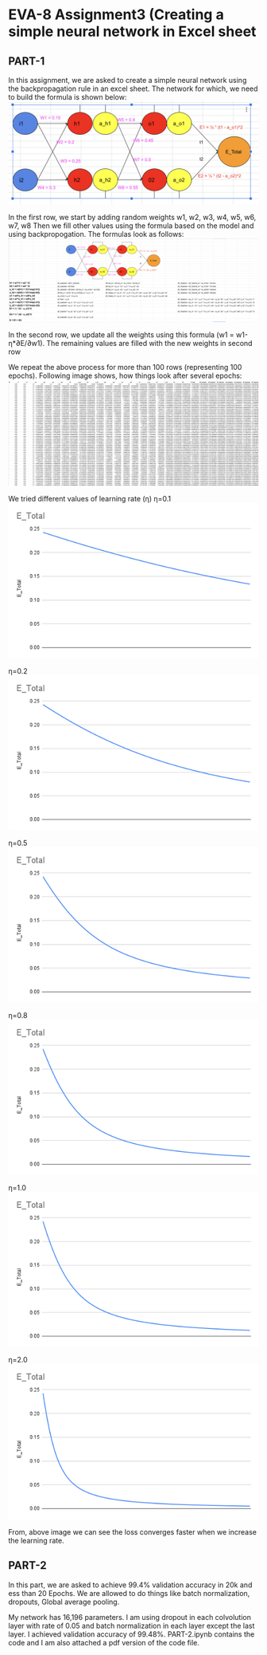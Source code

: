 # EVA-8 Assignment3 (Creating a simple neural network in Excel sheet

## PART-1

In this assignment, we are asked to create a simple neural network using the backpropagation rule in an excel sheet. The network for which, we need to build the formula is shown below:
![Getting Started](model.png)

In the first row, we start by adding random weights w1, w2, w3, w4, w5, w6, w7, w8 
Then we fill other values using the formula based on the model and using backpropogation. The formulas look as follows:
![Getting Started](full.png)


In the second row, we update all the weights using this formula (w1 = w1-η*∂E/∂w1). The remaining values are filled with the new weights in second row


We repeat the above process for more than 100 rows (representing 100 epochs). Following image shows, how things look after several epochs:
![Getting Started](sheet.png)



We tried different values of learning rate (η)
η=0.1
![Getting Started](0.1.png)


η=0.2
![Getting Started](0.2.png)

η=0.5
![Getting Started](0.5.png)


η=0.8
![Getting Started](0.8.png)


η=1.0
![Getting Started](1.0.png)


η=2.0
![Getting Started](2.0.png)



From, above image we can see the loss converges faster when we increase the learning rate. 


## PART-2 

In this part, we are asked to achieve 99.4% validation accuracy in 20k and ess than 20 Epochs. We are allowed to do things like batch normalization, dropouts, Global average pooling. 

My network has 16,196 parameters. I am using dropout in each colvolution layer with rate of 0.05 and batch normalization in each layer except the last layer. I achieved validation accuracy of 99.48%. PART-2.ipynb contains the code and I am also attached a pdf version of the code file. 